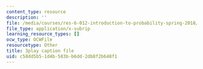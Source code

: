 ```yaml
---
content_type: resource
description: ''
file: /media/courses/res-6-012-introduction-to-probability-spring-2018/c58dd5b51d4b583bb6dd2db8f2b648f1_d5pnfFvggYk.vtt
file_type: application/x-subrip
learning_resource_types: []
ocw_type: OCWFile
resourcetype: Other
title: 3play caption file
uid: c58dd5b5-1d4b-583b-b6dd-2db8f2b648f1
---
```

